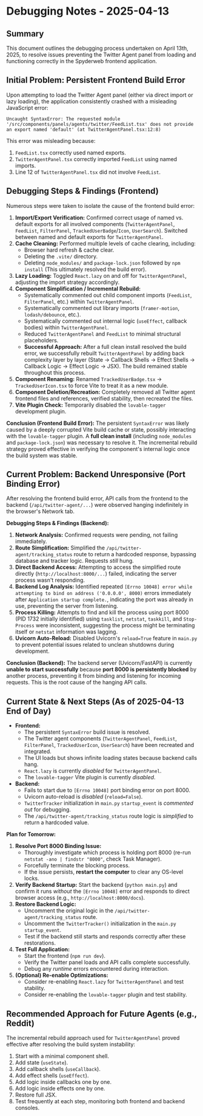 # Debugging Notes - 2025-04-13

## Summary

This document outlines the debugging process undertaken on April 13th, 2025, to resolve issues preventing the Twitter Agent panel from loading and functioning correctly in the Spyderweb frontend application.

## Initial Problem: Persistent Frontend Build Error

Upon attempting to load the Twitter Agent panel (either via direct import or lazy loading), the application consistently crashed with a misleading JavaScript error:

```
Uncaught SyntaxError: The requested module '/src/components/panels/agents/twitter/FeedList.tsx' does not provide an export named 'default' (at TwitterAgentPanel.tsx:12:8)
```

This error was misleading because:
1.  `FeedList.tsx` correctly used named exports.
2.  `TwitterAgentPanel.tsx` correctly imported `FeedList` using named imports.
3.  Line 12 of `TwitterAgentPanel.tsx` did not involve `FeedList`.

## Debugging Steps & Findings (Frontend)

Numerous steps were taken to isolate the cause of the frontend build error:

1.  **Import/Export Verification:** Confirmed correct usage of named vs. default exports for all involved components (`TwitterAgentPanel`, `FeedList`, `FilterPanel`, `TrackedUserBadge`/`Icon`, `UserSearch`). Switched between named and default exports for `TwitterAgentPanel`.
2.  **Cache Cleaning:** Performed multiple levels of cache clearing, including:
    *   Browser hard refresh & cache clear.
    *   Deleting the `.vite/` directory.
    *   Deleting `node_modules/` and `package-lock.json` followed by `npm install` (This ultimately resolved the build error).
3.  **Lazy Loading:** Toggled `React.lazy` on and off for `TwitterAgentPanel`, adjusting the import strategy accordingly.
4.  **Component Simplification / Incremental Rebuild:**
    *   Systematically commented out child component imports (`FeedList`, `FilterPanel`, etc.) within `TwitterAgentPanel`.
    *   Systematically commented out library imports (`framer-motion`, `lodash/debounce`, etc.).
    *   Systematically commented out internal logic (`useEffect`, callback bodies) within `TwitterAgentPanel`.
    *   Reduced `TwitterAgentPanel` and `FeedList` to minimal structural placeholders.
    *   **Successful Approach:** After a full clean install resolved the build error, we successfully rebuilt `TwitterAgentPanel` by adding back complexity layer by layer (State -> Callback Shells -> Effect Shells -> Callback Logic -> Effect Logic -> JSX). The build remained stable throughout this process.
5.  **Component Renaming:** Renamed `TrackedUserBadge.tsx` -> `TrackedUserIcon.tsx` to force Vite to treat it as a new module.
6.  **Component Deletion/Recreation:** Completely removed all Twitter agent frontend files and references, verified stability, then recreated the files.
7.  **Vite Plugin Check:** Temporarily disabled the `lovable-tagger` development plugin.

**Conclusion (Frontend Build Error):** The persistent `SyntaxError` was likely caused by a deeply corrupted Vite build cache or state, possibly interacting with the `lovable-tagger` plugin. A **full clean install** (including `node_modules` and `package-lock.json`) was necessary to resolve it. The incremental rebuild strategy proved effective in verifying the component's internal logic once the build system was stable.

## Current Problem: Backend Unresponsive (Port Binding Error)

After resolving the frontend build error, API calls from the frontend to the backend (`/api/twitter-agent/...`) were observed hanging indefinitely in the browser's Network tab.

**Debugging Steps & Findings (Backend):**

1.  **Network Analysis:** Confirmed requests were pending, not failing immediately.
2.  **Route Simplification:** Simplified the `/api/twitter-agent/tracking_status` route to return a hardcoded response, bypassing database and tracker logic. Requests *still* hung.
3.  **Direct Backend Access:** Attempting to access the simplified route directly (`http://localhost:8000/...`) failed, indicating the server process wasn't responding.
4.  **Backend Log Analysis:** Identified repeated `[Errno 10048] error while attempting to bind on address ('0.0.0.0', 8000)` errors immediately after `Application startup complete.`, indicating the port was already in use, preventing the server from listening.
5.  **Process Killing:** Attempts to find and kill the process using port 8000 (PID 1732 initially identified) using `tasklist`, `netstat`, `taskkill`, and `Stop-Process` were inconsistent, suggesting the process might be terminating itself or `netstat` information was lagging.
6.  **Uvicorn Auto-Reload:** Disabled Uvicorn's `reload=True` feature in `main.py` to prevent potential issues related to unclean shutdowns during development.

**Conclusion (Backend):** The backend server (Uvicorn/FastAPI) is currently **unable to start successfully** because **port 8000 is persistently blocked** by another process, preventing it from binding and listening for incoming requests. This is the root cause of the hanging API calls.

## Current State & Next Steps (As of 2025-04-13 End of Day)

*   **Frontend:**
    *   The persistent `SyntaxError` build issue is resolved.
    *   The Twitter agent components (`TwitterAgentPanel`, `FeedList`, `FilterPanel`, `TrackedUserIcon`, `UserSearch`) have been recreated and integrated.
    *   The UI loads but shows infinite loading states because backend calls hang.
    *   `React.lazy` is currently *disabled* for `TwitterAgentPanel`.
    *   The `lovable-tagger` Vite plugin is currently *disabled*.
*   **Backend:**
    *   Fails to start due to `[Errno 10048]` port binding error on port 8000.
    *   Uvicorn auto-reload is *disabled* (`reload=False`).
    *   `TwitterTracker` initialization in `main.py` `startup_event` is *commented out* for debugging.
    *   The `/api/twitter-agent/tracking_status` route logic is *simplified* to return a hardcoded value.

**Plan for Tomorrow:**

1.  **Resolve Port 8000 Binding Issue:**
    *   Thoroughly investigate which process is holding port 8000 (re-run `netstat -ano | findstr "8000"`, check Task Manager).
    *   Forcefully terminate the blocking process.
    *   If the issue persists, **restart the computer** to clear any OS-level locks.
2.  **Verify Backend Startup:** Start the backend (`python main.py`) and confirm it runs *without* the `[Errno 10048]` error and responds to direct browser access (e.g., `http://localhost:8000/docs`).
3.  **Restore Backend Logic:**
    *   Uncomment the original logic in the `/api/twitter-agent/tracking_status` route.
    *   Uncomment the `TwitterTracker()` initialization in the `main.py` `startup_event`.
    *   Test if the backend still starts and responds correctly after these restorations.
4.  **Test Full Application:**
    *   Start the frontend (`npm run dev`).
    *   Verify the Twitter panel loads and API calls complete successfully.
    *   Debug any *runtime* errors encountered during interaction.
5.  **(Optional) Re-enable Optimizations:**
    *   Consider re-enabling `React.lazy` for `TwitterAgentPanel` and test stability.
    *   Consider re-enabling the `lovable-tagger` plugin and test stability.

## Recommended Approach for Future Agents (e.g., Reddit)

The incremental rebuild approach used for `TwitterAgentPanel` proved effective after resolving the build system instability:
1.  Start with a minimal component shell.
2.  Add state (`useState`).
3.  Add callback shells (`useCallback`).
4.  Add effect shells (`useEffect`).
5.  Add logic inside callbacks one by one.
6.  Add logic inside effects one by one.
7.  Restore full JSX.
8.  Test frequently at each step, monitoring both frontend and backend consoles. 